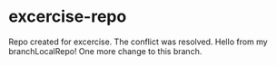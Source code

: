 # excercise-repo
Repo created for excercise.
The conflict was resolved.
Hello from my branchLocalRepo!
One more change to this branch.